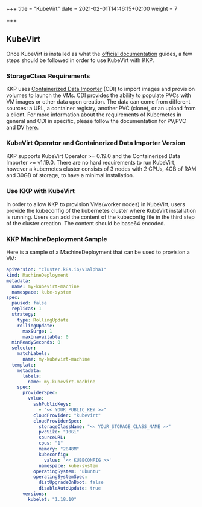 +++
title = "KubeVirt"
date = 2021-02-01T14:46:15+02:00
weight = 7

+++

## KubeVirt
Once KubeVirt is installed as what the [official documentation](https://kubevirt.io/quickstart_cloud/) guides, a few
steps should be followed in order to use KubeVirt with KKP.

### StorageClass Requirements 
KKP uses [Containerized Data Importer](https://github.com/kubevirt/containerized-data-importer) (CDI) to import images and 
provision volumes to launch the VMs. CDI provides the ability to populate PVCs with VM images or other data upon creation. 
The data can come from different sources: a URL, a container registry, another PVC (clone), or an upload from a client.
For more information about the requirements of Kubernetes in general and CDI in specific, please follow the documentation
for PV,PVC and DV [here](https://github.com/kubevirt/containerized-data-importer/blob/master/doc/basic_pv_pvc_dv.md).

### KubeVirt Operator and Containerized Data Importer Version
KKP supports KubeVirt Operator >= 0.19.0 and the Containerized Data Importer >= v1.19.0. There are no hard requirements 
to run KubeVirt, however a kubernetes cluster consists of 3 nodes with 2 CPUs, 4GB of RAM and 30GB of storage, to have a 
minimal installation.

### Use KKP with KubeVirt 
In order to allow KKP to provision VMs(worker nodes) in KubeVirt, users provide the kubeconfig of the kubernetes cluster 
where KubeVirt installation is running. Users can add the content of the kubeconfig file in the third step of the cluster
creation. The content should be base64 encoded. 
 
### KKP MachineDeployment Sample
Here is a sample of a MachineDeployment that can be used to provision a VM:

```yaml
apiVersion: "cluster.k8s.io/v1alpha1"
kind: MachineDeployment
metadata:
  name: my-kubevirt-machine
  namespace: kube-system
spec:
  paused: false
  replicas: 1
  strategy:
    type: RollingUpdate
    rollingUpdate:
      maxSurge: 1
      maxUnavailable: 0
  minReadySeconds: 0
  selector:
    matchLabels:
      name: my-kubevirt-machine
  template:
    metadata:
      labels:
        name: my-kubevirt-machine
    spec:
      providerSpec:
        value:
          sshPublicKeys:
            - "<< YOUR_PUBLIC_KEY >>"
          cloudProvider: "kubevirt"
          cloudProviderSpec:
            storageClassName: "<< YOUR_STORAGE_CLASS_NAME >>"
            pvcSize: "10Gi"
            sourceURL: 
            cpus: "1"
            memory: "2048M"
            kubeconfig:
              value: '<< KUBECONFIG >>'
            namespace: kube-system
          operatingSystem: "ubuntu"
          operatingSystemSpec:
            distUpgradeOnBoot: false
            disableAutoUpdate: true
      versions:
        kubelet: "1.18.10"
``` 